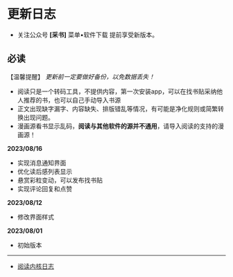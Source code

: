 # 更新日志

* 关注公众号 **[采书]** 菜单•软件下载 提前享受新版本。

## **必读**

【温馨提醒】 *更新前一定要做好备份，以免数据丢失！*

* 阅读只是一个转码工具，不提供内容，第一次安装app，可以在找书贴采纳他人推荐的书，也可以自己手动导入书源
* 正文出现缺字漏字、内容缺失、排版错乱等情况，有可能是净化规则或简繁转换出现问题。
* 漫画源看书显示乱码，**阅读与其他软件的源并不通用**，请导入阅读的支持的漫画源！


**2023/08/16**
* 实现消息通知界面
* 优化读后感列表显示
* 悬赏彩粒变动，可以发布找书贴
* 实现评论回复和点赞

**2023/08/12**
* 修改界面样式

**2023/08/01**
* 初始版本

----

* [阅读内核日志](https://github.com/gedoor/legado/blob/record2022/app/src/main/assets/updateLog.md)

